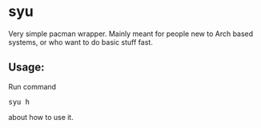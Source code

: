 # syu
Very simple pacman wrapper.
Mainly meant for people new to Arch based systems, or who want to do basic stuff fast.

## Usage:
Run command
<pre>
syu h
</pre>
about how to use it.
